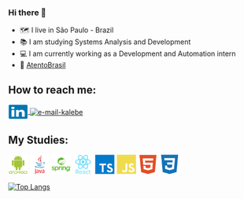 ### Hi there 👋

- 🗺️  I live in São Paulo - Brazil
- 📚  I am studying Systems Analysis and Development
- 💻  I am currently working as a Development and Automation intern
- 🏢  <a href="https://atento.com/pb/" alt="AtentoBrasil" target="_blank">AtentoBrasil</a>
## How to reach me: 
  <a href="https://www.linkedin.com/in/kalebesantana/" target="_blank">
    <img align="center" alt="kalebe-linkedin" height="30" width="40" src="https://raw.githubusercontent.com/devicons/devicon/master/icons/linkedin/linkedin-original.svg"
    style="max-width:100%;">
  </a>
  <a href="mailto:santana.abrantes01@gmail.com" target="_blank">
    <img align="center" alt="e-mail-kalebe" height="30 width="40" src="https://image.flaticon.com/icons/png/512/281/281769.png"
    style="max-width:100%;">
  </a>

## My Studies:
<img src="https://raw.githubusercontent.com/devicons/devicon/master/icons/android/android-plain-wordmark.svg" alt="Android" width="40" height="40" style="max-width:100%;"></img>
<img src="https://raw.githubusercontent.com/devicons/devicon/master/icons/java/java-original-wordmark.svg" alt="Java" width="40" height="40" style="max-width:100%;"></img>
<img src="https://raw.githubusercontent.com/devicons/devicon/master/icons/spring/spring-original-wordmark.svg" alt="Spring" width="40" height="40" style="max-width:100%;"></img>
<img src="https://raw.githubusercontent.com/devicons/devicon/master/icons/react/react-original-wordmark.svg" alt="React" width="40" height="40" style="max-width:100%;"></img>
<img src="https://raw.githubusercontent.com/devicons/devicon/master/icons/typescript/typescript-plain.svg" alt="Typescript" width="40" height="40" style="max-width:100%;"></img>
<img src="https://raw.githubusercontent.com/devicons/devicon/master/icons/javascript/javascript-plain.svg" alt="JavaScript" width="40" height="40" style="max-width:100%;"></img>
<img src="https://raw.githubusercontent.com/devicons/devicon/master/icons/html5/html5-plain.svg" alt="Html5" width="40" height="40" style="max-width:100%;"></img>
<img src="https://raw.githubusercontent.com/devicons/devicon/master/icons/css3/css3-plain.svg"  alt="Css" width="40" height="40" style="max-width:100%;"></img>




[![Top Langs](https://github-readme-stats.vercel.app/api/top-langs/?username=KalebeSantana)](https://github.com/KalebeSantana/github-readme-stats)














